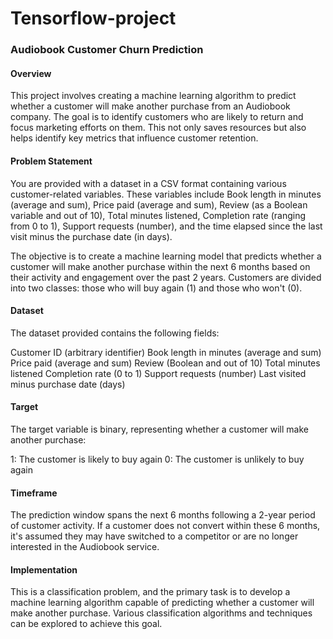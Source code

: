 # Tensorflow-project

### Audiobook Customer Churn Prediction
#### Overview
This project involves creating a machine learning algorithm to predict whether a customer will make another purchase from an Audiobook company. The goal is to identify customers who are likely to return and focus marketing efforts on them. This not only saves resources but also helps identify key metrics that influence customer retention.

#### Problem Statement
You are provided with a dataset in a CSV format containing various customer-related variables. These variables include Book length in minutes (average and sum), Price paid (average and sum), Review (as a Boolean variable and out of 10), Total minutes listened, Completion rate (ranging from 0 to 1), Support requests (number), and the time elapsed since the last visit minus the purchase date (in days).

The objective is to create a machine learning model that predicts whether a customer will make another purchase within the next 6 months based on their activity and engagement over the past 2 years. Customers are divided into two classes: those who will buy again (1) and those who won't (0).

#### Dataset
The dataset provided contains the following fields:

Customer ID (arbitrary identifier)
Book length in minutes (average and sum)
Price paid (average and sum)
Review (Boolean and out of 10)
Total minutes listened
Completion rate (0 to 1)
Support requests (number)
Last visited minus purchase date (days)

#### Target
The target variable is binary, representing whether a customer will make another purchase:

1: The customer is likely to buy again
0: The customer is unlikely to buy again

#### Timeframe
The prediction window spans the next 6 months following a 2-year period of customer activity. If a customer does not convert within these 6 months, it's assumed they may have switched to a competitor or are no longer interested in the Audiobook service.

#### Implementation
This is a classification problem, and the primary task is to develop a machine learning algorithm capable of predicting whether a customer will make another purchase. Various classification algorithms and techniques can be explored to achieve this goal.

